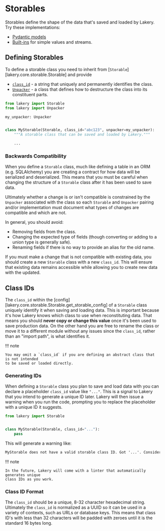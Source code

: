 # Storables

Storables define the shape of the data that's saved and loaded by Lakery. Try these
implementations:

- [Pydantic models](../integrations/3rd-party/pydantic.md)
- [Built-ins](../integrations/built-ins/storables.md) for simple values and streams.

## Defining Storables

To define a storable class you need to inherit from
[`Storable`][lakery.core.storable.Storable] and provide

- [`class_id`](#class-ids) - a string that uniquely and permanently identifies the
    class.
- [`Unpacker`](./unpackers.md) - a class that defines how to destructure the class
    into its constituent parts.

```python
from lakery import Storable
from lakery import Unpacker

my_unpacker: Unpacker


class MyStorable(Storable, class_id="abc123", unpacker=my_unpacker):
    """A storable class that can be saved and loaded by Lakery."""

    ...
```

### Backwards Compatibility

When you define a `Storable` class, much like defining a table in an ORM (e.g.
SQLAlchemy) you are creating a contract for how data will be serialized and
deserialized. This means that you must be careful when changing the structure of a
`Storable` class after it has been used to save data.

Ultimately whether a change is or isn't compatible is constrained by the `Unpacker`
associated with the class so each `Storable` and `Unpacker` pairing and/or
implementation must document what types of changes are compatible and which are not.

In general, you should avoid:

- Removing fields from the class.
- Changing the expected type of fields (though converting or adding to a union type is
    generally safe).
- Renaming fields if there is no way to provide an alias for the old name.

If you must make a change that is not compatible with existing data, you should create a
new `Storable` class with a new `class_id`. This will ensure that existing data remains
accessible while allowing you to create new data with the updated.

## Class IDs

The `class_id` within the [config][lakery.core.storable.Storable.get_storable_config] of
a `Storable` class uniquely identify it when saving and loading data. This is important
because it's how Lakery knows which class to use when reconstituting data. That means
you should **never copy or change this value** once it's been used to save production
data. On the other hand you are free to rename the class or move it to a different
module without any issues since the `class_id`, rather than an "import path", is what
identifies it.

!!! note

    You may omit a `class_id` if you are defining an abstract class that is not intended
    to be saved or loaded directly.

### Generating IDs

When defining a `Storable` class you plan to save and load data with you can declare a
placeholder `class_id` value like `"..."`. This is a signal to Lakery that you intend to
generate a unique ID later. Lakery will then issue a warning when you run the code,
prompting you to replace the placeholder with a unique ID it suggests.

```python
from lakery import Storable


class MyStorable(Storable, class_id="..."):
    pass
```

This will generate a warning like:

```txt
MyStorable does not have a valid storable class ID. Got '...'. Consider using 'abc123'.
```

!!! note

    In the future, Lakery will come with a linter that automatically generates unique
    class IDs as you work.

### Class ID Format

The `class_id` should be a unique, 8-32 character hexadecimal string. Ultimately the
`class_id` is normalized as a UUID so it can be used in a variety of contexts, such as
URLs or database keys. This means that class ID's with less than 32 characters will be
padded with zeroes until it is the standard 16 bytes long.
